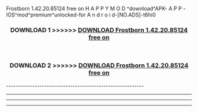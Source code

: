 Frostborn 1.42.20.85124 free on    H A P P Y M O D ^download^APK- A P P -IOS^mod^premium^unlocked-for A n d r o i d-[NO.ADS]-t6hi0



<div align="center">

<h3>DOWNLOAD 1 >>>>>> <a href="https://en-mod.web.app/?en= Frostborn 1.42.20.85124 free on   ">DOWNLOAD Frostborn 1.42.20.85124 free on    </a></h3><br>

<h3>DOWNLOAD 2 >>>>>> <a href="https://en-mod.web.app/?en= Frostborn 1.42.20.85124 free on   ">DOWNLOAD Frostborn 1.42.20.85124 free on    </a></h3>

</div>
----------------------------------------------------------

----------------------------------------------------------

----------------------------------------------------------

----------------------------------------------------------



